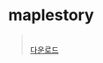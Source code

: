# maplestory
<blockquote>
  <p>
    <br>
    <a href="https://github.com/LeeBad/maplestory/blob/master/%EC%97%91%EC%85%80/xl.exe">다운로드</a>
    <br>
  </p>
</blockquote>
